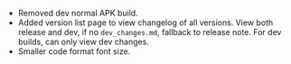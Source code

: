 - Removed dev normal APK build.
- Added version list page to view changelog of all versions.
  View both release and dev, if no `dev_changes.md`, fallback to release note.
  For dev builds, can only view dev changes.
- Smaller code format font size.